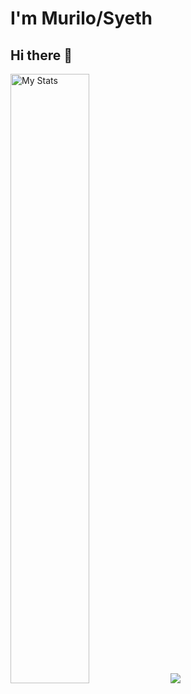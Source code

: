 # I'm Murilo/Syeth
## Hi there 👋

<!-- [![Anurag's GitHub stats] -->
<div>
  <img alt="My Stats" width="50%" src="https://github-readme-stats.vercel.app/api?username=mkopaes&show_icons=true&theme=neon" />
  <img src="https://github-readme-stats.vercel.app/api/top-langs/?username=mkopaes&layout=compact"/>
</div>

<!--
**mkopaes/mkopaes** is a ✨ _special_ ✨ repository because its `README.md` (this file) appears on your GitHub profile.

Here are some ideas to get you started:

- 🔭 I’m currently working on ...
- 🌱 I’m currently learning ...
- 👯 I’m looking to collaborate on ...
- 🤔 I’m looking for help with ...
- 💬 Ask me about ...
- 📫 How to reach me: ...
- 😄 Pronouns: ...
- ⚡ Fun fact: ...
-->
